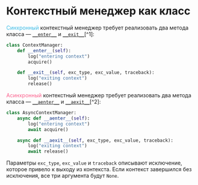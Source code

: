 # Контекстный менеджер как класс

<font color="#3ABBE6">Синхронный</font> контекстный менеджер требует реализовать два метода класса — [`__enter__`](https://docs.python.org/3/library/stdtypes.html#contextmanager.__enter__) и [`__exit__`](https://docs.python.org/3/library/stdtypes.html#contextmanager.__exit__)[^1]:

```python
class ContextManager:
    def __enter__(self):
        log("entering context")
        acquire()

    def __exit__(self, exc_type, exc_value, traceback):
        log("exiting context")
        release()
```

<font color="#FC618D">Асинхронный</font> контекстный менеджер требует реализовать два метода класса — [`__aenter__`](https://docs.python.org/3/reference/datamodel.html#object.__aenter__) и [`__aexit__`](https://docs.python.org/3/reference/datamodel.html#object.__aexit__)[^2]:

```python
class AsyncContextManager:
    async def __aenter__(self):
        log("entering context")
        await acquire()

    async def __aexit__(self, exc_type, exc_value, traceback):
        log("exiting context")
        await release()
```

Параметры `exc_type`, `exc_value` и `traceback` описывают исключение, которое привело к выходу из контекста. Если контекст завершился без исключения, все три аргумента будут `None`.

[^1]: [With Statement Context Managers](https://docs.python.org/3/reference/datamodel.html#with-statement-context-managers)
[^2]: [Asynchronous Context Managers](https://docs.python.org/3/reference/datamodel.html#asynchronous-context-managers)
